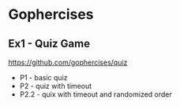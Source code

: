 # Gophercises

## Ex1 - Quiz Game

https://github.com/gophercises/quiz

* P1 - basic quiz
* P2 - quiz with timeout
* P2.2 - quix with timeout and randomized order